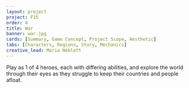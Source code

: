 ```yaml
---
layout: project
project: F15
order: 4
title: War
banner: war.jpg
cards: [Summary, Game Concept, Project Scope, Aesthetic]
tabs: [Characters, Regions, Story, Mechanics]
creative_lead: Maria Neblett
---
```

Play as 1 of 4 heroes, each with differing abilities, and explore the world through their eyes as they struggle to keep their countries and people afloat. 
